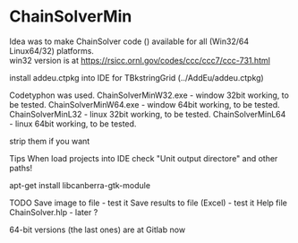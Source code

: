# ChainSolverMin
 
Idea was to make ChainSolver code () available for all (Win32/64 Linux64/32) platforms.       
win32 version is at https://rsicc.ornl.gov/codes/ccc/ccc7/ccc-731.html

install addeu.ctpkg into IDE for TBkstringGrid (../AddEu/addeu.ctpkg)

Codetyphon was used.
ChainSolverMinW32.exe  - window 32bit working, to be tested.
ChainSolverMinW64.exe  - window 64bit working, to be tested.
ChainSolverMinL32  - linux 32bit working, to be tested.
ChainSolverMinL64  - linux 64bit working, to be tested.

strip them if you want

Tips
When load projects into IDE check "Unit output directore" and other paths!

apt-get install libcanberra-gtk-module                              


TODO
Save image to file - test it
Save results to file (Excel) - test it
Help file ChainSolver.hlp - later ?

 64-bit versions (the last ones) are at Gitlab now

